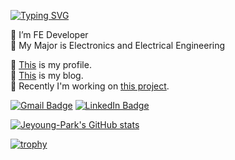 [![Typing SVG](https://readme-typing-svg.herokuapp.com?font=Fira+Code&pause=1000&color=ED6E3D&width=435&lines=Hi!+I'm+Jeyoung+Park+%F0%9F%91%8B)](https://git.io/typing-svg)

🔭 I’m FE Developer <br />
🏫 My Major is Electronics and Electrical Engineering

🧑 [This](https://www.notion.so/Park-Jeyoung-fcd38d99e99f41e09937dc47ffb99b17) is my profile.   
📄 [This](https://eloquence-developers.tistory.com/) is my blog.  
👷 Recently I'm working on [this project](https://masil.io/).

<!-- ![visitor badge](https://visitor-badge.glitch.me/badge?page_id=Jeyoung-Park.visitor-badge) -->

[![Gmail Badge](https://img.shields.io/badge/Gmail-D14836?style=for-the-badge&logo=gmail&logoColor=white)](mailto:jason93801@gmail.com)
[![LinkedIn Badge](https://img.shields.io/badge/LinkedIn-0077B5?style=for-the-badge&logo=linkedin&logoColor=white)](https://www.linkedin.com/in/%EC%A0%9C%EC%98%81-%EB%B0%95-644b86219/)
  
  
[![Jeyoung-Park's GitHub stats](https://github-readme-stats.vercel.app/api?username=Jeyoung-Park&theme=chartreuse-dark&show_icons=true&count_private=true&include_all_commits=true&title_color=ED6E3D)](https://github.com/anuraghazra/github-readme-stats)

[![trophy](https://github-profile-trophy.vercel.app/?username=Jeyoung-Park)](https://github.com/ryo-ma/github-profile-trophy)



<!-- [![Top Langs](https://github-readme-stats.vercel.app/api/top-langs/?username=Jeyoung-Park&layout=compact&theme=chartreuse-dark&hide=lua)](https://github.com/anuraghazra/github-readme-stats) -->

 
<!--  [![Solved.ac Profile](http://mazassumnida.wtf/api/v2/generate_badge?boj=jason9380)](https://solved.ac/jason9380/) -->

